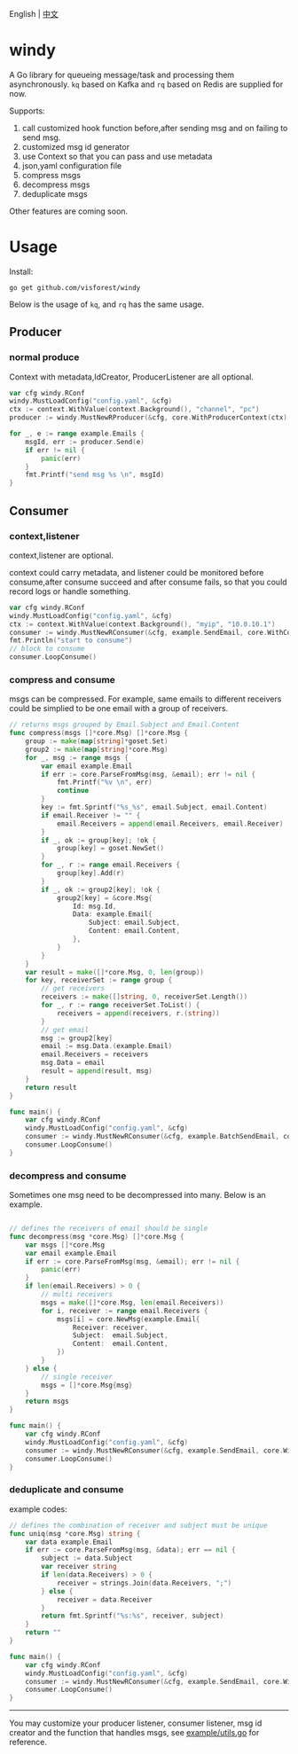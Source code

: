 
English | [中文](README_ZH.md)

# windy
A Go library for queueing message/task and processing them asynchronously. `kq` based on Kafka and `rq` based on Redis are supplied for now.

Supports:
1. call customized hook function before,after sending msg and on failing to send msg. 
2. customized msg id generator
3. use Context so that you can pass and use metadata
4. json,yaml configuration file
5. compress msgs
6. decompress msgs
7. deduplicate msgs

Other features are coming soon.

# Usage

Install:
```
go get github.com/visforest/windy
```

Below is the usage of `kq`, and `rq` has the same usage.

## Producer

### normal produce

Context with metadata,IdCreator, ProducerListener are all optional.

```go
var cfg windy.RConf
windy.MustLoadConfig("config.yaml", &cfg)
ctx := context.WithValue(context.Background(), "channel", "pc")
producer := windy.MustNewRProducer(&cfg, core.WithProducerContext(ctx), core.WithProducerListener(&example.MyProduceListener{}))

for _, e := range example.Emails {
	msgId, err := producer.Send(e)
	if err != nil {
		panic(err)
	}
	fmt.Printf("send msg %s \n", msgId)
}
```
## Consumer

### context,listener

context,listener are optional.

context could carry metadata, and listener could be monitored before consume,after consume succeed and after consume fails, so that you could record logs or handle something.

```go
var cfg windy.RConf
windy.MustLoadConfig("config.yaml", &cfg)
ctx := context.WithValue(context.Background(), "myip", "10.0.10.1")
consumer := windy.MustNewRConsumer(&cfg, example.SendEmail, core.WithConsumerContext(ctx), core.WithConsumerListener(&example.MyConsumerListener{}))
fmt.Println("start to consume")
// block to consume
consumer.LoopConsume()
```

### compress and consume

msgs can be compressed. For example, same emails to different receivers could be simplied to be one email with a group of receivers. 

```go
// returns msgs grouped by Email.Subject and Email.Content
func compress(msgs []*core.Msg) []*core.Msg {
	group := make(map[string]*goset.Set)
	group2 := make(map[string]*core.Msg)
	for _, msg := range msgs {
		var email example.Email
		if err := core.ParseFromMsg(msg, &email); err != nil {
			fmt.Printf("%v \n", err)
			continue
		}
		key := fmt.Sprintf("%s_%s", email.Subject, email.Content)
		if email.Receiver != "" {
			email.Receivers = append(email.Receivers, email.Receiver)
		}
		if _, ok := group[key]; !ok {
			group[key] = goset.NewSet()
		}
		for _, r := range email.Receivers {
			group[key].Add(r)
		}
		if _, ok := group2[key]; !ok {
			group2[key] = &core.Msg{
				Id: msg.Id,
				Data: example.Email{
					Subject: email.Subject,
					Content: email.Content,
				},
			}
		}
	}
	var result = make([]*core.Msg, 0, len(group))
	for key, receiverSet := range group {
		// get receivers
		receivers := make([]string, 0, receiverSet.Length())
		for _, r := range receiverSet.ToList() {
			receivers = append(receivers, r.(string))
		}
		// get email
		msg := group2[key]
		email := msg.Data.(example.Email)
		email.Receivers = receivers
		msg.Data = email
		result = append(result, msg)
	}
	return result
}

func main() {
	var cfg windy.RConf
	windy.MustLoadConfig("config.yaml", &cfg)
	consumer := windy.MustNewRConsumer(&cfg, example.BatchSendEmail, core.WithCompressFunc(compress))
	consumer.LoopConsume()
}
```

### decompress and consume

Sometimes one msg need to be decompressed into many. Below is an example. 
```go

// defines the receivers of email should be single
func decompress(msg *core.Msg) []*core.Msg {
	var msgs []*core.Msg
	var email example.Email
	if err := core.ParseFromMsg(msg, &email); err != nil {
		panic(err)
	}
	if len(email.Receivers) > 0 {
		// multi receivers
		msgs = make([]*core.Msg, len(email.Receivers))
		for i, receiver := range email.Receivers {
			msgs[i] = core.NewMsg(example.Email{
				Receiver: receiver,
				Subject:  email.Subject,
				Content:  email.Content,
			})
		}
	} else {
		// single receiver
		msgs = []*core.Msg{msg}
	}
	return msgs
}

func main() {
	var cfg windy.RConf
	windy.MustLoadConfig("config.yaml", &cfg)
	consumer := windy.MustNewRConsumer(&cfg, example.SendEmail, core.WithDecompressFunc(decompress))
	consumer.LoopConsume()
}
```

### deduplicate and consume

example codes:
```go
// defines the combination of receiver and subject must be unique
func uniq(msg *core.Msg) string {
	var data example.Email
	if err := core.ParseFromMsg(msg, &data); err == nil {
		subject := data.Subject
		var receiver string
		if len(data.Receivers) > 0 {
			receiver = strings.Join(data.Receivers, ";")
		} else {
			receiver = data.Receiver
		}
		return fmt.Sprintf("%s:%s", receiver, subject)
	}
	return ""
}

func main() {
	var cfg windy.RConf
	windy.MustLoadConfig("config.yaml", &cfg)
	consumer := windy.MustNewRConsumer(&cfg, example.SendEmail, core.WithUniqFunc(uniq))
	consumer.LoopConsume()
}
```

---

You may customize your producer listener, consumer listener, msg id creator and the function that handles msgs, see [example/utils.go](example/utils.go) for reference.